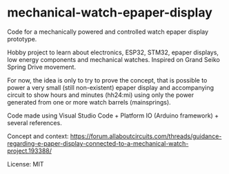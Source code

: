 # mechanical-watch-epaper-display
Code for a mechanically powered and controlled watch epaper display prototype.

Hobby project to learn about electronics, ESP32, STM32, epaper displays, low energy components and mechanical watches. Inspired on Grand Seiko Spring Drive movement.

For now, the idea is only to try to prove the concept, that is possible to power a very small (still non-existent) epaper display and accompanying circuit to show hours and minutes (hh24:mi) using only the power generated from one or more watch barrels (mainsprings).

Code made using Visual Studio Code + Platform IO (Arduino framework) + several references.

Concept and context: https://forum.allaboutcircuits.com/threads/guidance-regarding-e-paper-display-connected-to-a-mechanical-watch-project.193388/

License: MIT